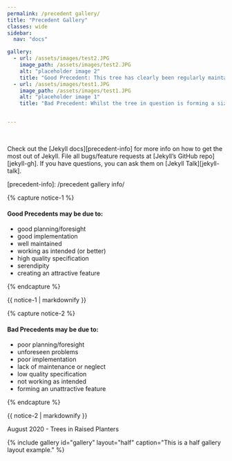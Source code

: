 ```yaml
---
permalink: /precedent gallery/
title: "Precedent Gallery"
classes: wide
sidebar:
  nav: "docs"

gallery:
  - url: /assets/images/test2.JPG
    image_path: /assets/images/test2.JPG
    alt: "placeholder image 2"
    title: "Good Precedent: This tree has clearly been regularly maintained to control its size and is a good example of how regular maintenance and species selection has allowed for healthy tree growth (and no visual hard landscape damage) despite the confined dimensions of the planter, and proximity to buildings. <br>"
  - url: /assets/images/test1.JPG
    image_path: /assets/images/test1.JPG
    alt: "placeholder image 1"
    title: "Bad Precedent: Whilst the tree in question is forming a sizable green structural element within the street landscape, it is clear there is not enough space for the roots. When considering existing trees within newly designed landscapes, make sure to consider their proximity to hard surfaces and structures. By giving trees (proposed and existing) the space they need and not restricting them to confined spaces damage to hard landscape elements is less likely. <br>"


---
```


<BR>
  
Check out the [Jekyll docs][precedent-info] for more info on how to get the most out of Jekyll. File all bugs/feature requests at [Jekyll’s GitHub repo][jekyll-gh]. If you have questions, you can ask them on [Jekyll Talk][jekyll-talk].

[precedent-info]: /precedent gallery info/


{% capture notice-1 %}
#### Good Precedents may be due to:

* good planning/foresight
* good implementation
* well maintained
* working as intended (or better)
* high quality specification
* serendipity
* creating an attractive feature

{% endcapture %}

<div class="notice">
  {{ notice-1 | markdownify }}
</div>

{% capture notice-2 %}
#### Bad Precedents may be due to:

- poor planning/foresight
- unforeseen problems
- poor implementation
- lack of maintenance or neglect
- low quality specification
- not working as intended
- forming an unattractive feature


{% endcapture %}

<div class="notice">
  {{ notice-2 | markdownify }}
</div>




August 2020 - Trees in Raised Planters

{% include gallery id="gallery" layout="half" caption="This is a half gallery layout example." %}

